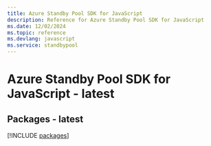 ```yaml
---
title: Azure Standby Pool SDK for JavaScript
description: Reference for Azure Standby Pool SDK for JavaScript
ms.date: 12/02/2024
ms.topic: reference
ms.devlang: javascript
ms.service: standbypool
---
```

# Azure Standby Pool SDK for JavaScript - latest
## Packages - latest
[!INCLUDE [packages](standby-pool-index.md)]